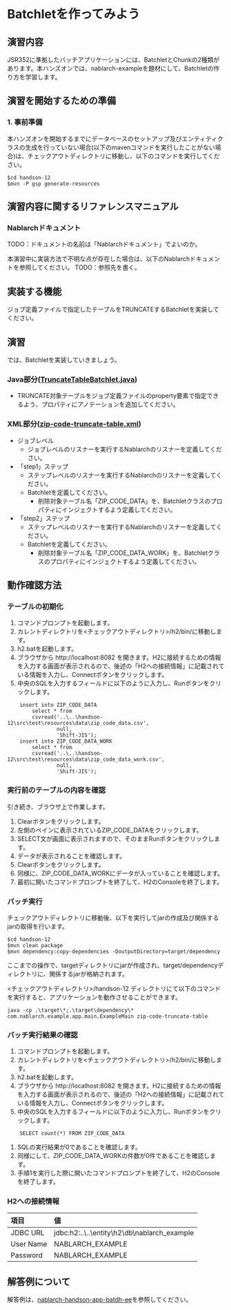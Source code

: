 Batchletを作ってみよう
===============

## 演習内容
JSR352に準拠したバッチアプリケーションには、BatchletとChunkの2種類があります。本ハンズオンでは、nablarch-exampleを題材にして、Batchletの作り方を学習します。

## 演習を開始するための準備

### 1. 事前準備
本ハンズオンを開始するまでにデータベースのセットアップ及びエンティティクラスの生成を行っていない場合(以下のmavenコマンドを実行したことがない場合)は、チェックアウトディレクトリに移動し、以下のコマンドを実行してください。

    $cd handson-12
    $mvn -P gsp generate-resources

## 演習内容に関するリファレンスマニュアル

### Nablarchドキュメント

TODO：ドキュメントの名前は「Nablarchドキュメント」でよいのか。

本演習中に実装方法で不明な点が存在した場合は、以下のNablarchドキュメントを参照してください。
TODO：参照先を書く。

## 実装する機能

ジョブ定義ファイルで指定したテーブルをTRUNCATEするBatchletを実装してください。

## 演習

では、Batchletを実装していきましょう。

### Java部分([TruncateTableBatchlet.java](./src/main/java/com/nablarch/example/app/batch/ee/batchlet/TruncateTableBatchlet.java))

- TRUNCATE対象テーブルをジョブ定義ファイルのproperty要素で指定できるよう、プロパティにアノテーションを追加してください。

### XML部分([zip-code-truncate-table.xml](./src/main/resources/META-INF/batch-jobs/zip-code-truncate-table.xml))

- ジョブレベル
   - ジョブレベルのリスナーを実行するNablarchのリスナーを定義してください。
- 「step1」ステップ
    - ステップレベルのリスナーを実行するNablarchのリスナーを定義してください。
    - Batchletを定義してください。
        - 削除対象テーブル名「ZIP_CODE_DATA」を、Batchletクラスのプロパティにインジェクトするよう定義してください。
- 「step2」ステップ
    - ステップレベルのリスナーを実行するNablarchのリスナーを定義してください。
    - Batchletを定義してください。
        - 削除対象テーブル名「ZIP_CODE_DATA_WORK」を、Batchletクラスのプロパティにインジェクトするよう定義してください。

## 動作確認方法

### テーブルの初期化

1. コマンドプロンプトを起動します。
1. カレントディレクトリを<チェックアウトディレクトリ>/h2/bin/に移動します。
1. h2.batを起動します。
2. ブラウザから http://localhost:8082 を開きます。H2に接続するための情報を入力する画面が表示されるので、後述の「H2への接続情報」に記載されている情報を入力し、Connectボタンをクリックします。
3. 中央のSQLを入力するフィールドに以下のように入力し、Runボタンをクリックします。
```
    insert into ZIP_CODE_DATA
        select * from
        csvread('..\..\handson-12\src\test\resources\data\zip_code_data.csv',
                null,
                'Shift-JIS');
    insert into ZIP_CODE_DATA_WORK
        select * from
        csvread('..\..\handson-12\src\test\resources\data\zip_code_data_work.csv',
                null,
                'Shift-JIS');
```

### 実行前のテーブルの内容を確認

引き続き、ブラウザ上で作業します。

1. Clearボタンをクリックします。
1. 左側のペインに表示されているZIP_CODE_DATAをクリックします。
1. SELECT文が画面に表示されますので、そのままRunボタンをクリックします。
1. データが表示されることを確認します。
1. Clearボタンをクリックします。
1. 同様に、ZIP_CODE_DATA_WORKにデータが入っていることを確認します。
1. 最初に開いたコマンドプロンプトを終了して、H2のConsoleを終了します。

### バッチ実行

チェックアウトディレクトリに移動後、以下を実行してjarの作成及び関係するjarの取得を行います。

    $cd handson-12
    $mvn clean package
    $mvn dependency:copy-dependencies -DoutputDirectory=target/dependency

ここまでの操作で、targetディレクトリにjarが作成され、target/dependencyディレクトリに、関係するjarが格納されます。

<チェックアウトディレクトリ>/handson-12 ディレクトリにて以下のコマンドを実行すると、アプリケーションを動作させることができます。

    java -cp .\target\*;.\target\dependency\* com.nablarch.example.app.main.ExampleMain zip-code-truncate-table

### バッチ実行結果の確認

1. コマンドプロンプトを起動します。
1. カレントディレクトリを<チェックアウトディレクトリ>/h2/bin/に移動します。
1. h2.batを起動します。
2. ブラウザから http://localhost:8082 を開きます。H2に接続するための情報を入力する画面が表示されるので、後述の「H2への接続情報」に記載されている情報を入力し、Connectボタンをクリックします。
1. 中央のSQLを入力するフィールドに以下のように入力し、Runボタンをクリックします。
```
    SELECT count(*) FROM ZIP_CODE_DATA
```
1. SQLの実行結果が0であることを確認します。
2. 同様にして、ZIP_CODE_DATA_WORKの件数が0件であることを確認します。
1. 手順1を実行した際に開いたコマンドプロンプトを終了して、H2のConsoleを終了します。

### H2への接続情報

| 項目      | 値                         |
|:----------|:---------------------------|
| JDBC URL  | jdbc:h2:..\\..\entity\h2\db\nablarch_example |
| User Name | NABLARCH_EXAMPLE           |
| Password  | NABLARCH_EXAMPLE           |

## 解答例について

解答例は、[nablarch-handson-app-batdh-ee](../../../../nablarch-handson-app-batch-ee)を参照してください。
